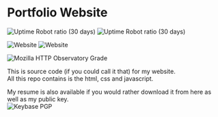 # Portfolio Website

![Uptime Robot ratio (30 days)](https://img.shields.io/uptimerobot/ratio/m782036015-8fcc23e2895b73af1e1cd132?label=Firebase%20Uptime) ![Uptime Robot ratio (30 days)](https://img.shields.io/uptimerobot/ratio/m782036017-2cdb6d8199d03d2fbf4bf8d7?label=Self-Hosted%20Uptime)

![Website](https://img.shields.io/website/https/www.jwhite.network?down_message=offline&label=Firebase&up_message=online) ![Website](https://img.shields.io/website/https/portfolio.jwhite.network?down_message=offline&label=Self-Hosted&up_message=online)

![Mozilla HTTP Observatory Grade](https://img.shields.io/mozilla-observatory/grade/portfolio.jwhite.network?publish)

This is source code (if you could call it that) for my website.  
All this repo contains is the html, css and javascript.

My resume is also available if you would rather download it from here as well as my public key.  
![Keybase PGP](https://img.shields.io/keybase/pgp/jake1st)
